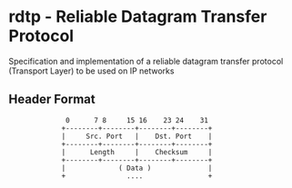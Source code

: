 # rdtp - Reliable Datagram Transfer Protocol

Specification and implementation of a reliable datagram transfer protocol (Transport Layer) to be used on IP networks


## Header Format

```
              0      7 8     15 16    23 24    31
             +--------+--------+--------+--------+
             |     Src. Port   |    Dst. Port    |
             +--------+--------+--------+--------+
             |      Length     |    Checksum     |
             +--------+--------+--------+--------+
             |             ( Data )              |
             +               ....                +
```
